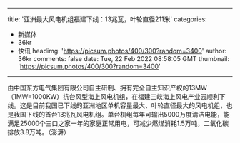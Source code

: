 
---
title: '亚洲最大风电机组福建下线：13兆瓦，叶轮直径211米'
categories: 
 - 新媒体
 - 36kr
 - 快讯
headimg: 'https://picsum.photos/400/300?random=3400'
author: 36kr
comments: false
date: Tue, 22 Feb 2022 08:58:05 GMT
thumbnail: 'https://picsum.photos/400/300?random=3400'
---

<div>   
由中国东方电气集团有限公司自主研制、拥有完全自主知识产权的13MW（1MW=1000KW）抗台风型海上风电机组，在福建三峡海上风电产业园顺利下线。这是目前我国已下线的亚洲地区单机容量最大、叶轮直径最大的风电机组，也是我国下线的首台13兆瓦风电机组。单台机组每年可输出5000万度清洁电能，能满足25000个三口之家一年的家庭正常用电，可减少燃煤消耗1.5万吨，二氧化碳排放3.8万吨。（澎湃）  
</div>
            